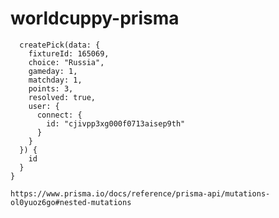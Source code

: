 # worldcuppy-prisma

```mutation {
  createPick(data: {
    fixtureId: 165069,
    choice: "Russia",
    gameday: 1,
    matchday: 1,
    points: 3,
    resolved: true,
    user: {
      connect: {
        id: "cjivpp3xg000f0713aisep9th"
      }
    }
  }) {
    id
  }
}
```

```https://www.prisma.io/docs/reference/prisma-api/mutations-ol0yuoz6go#nested-mutations```
